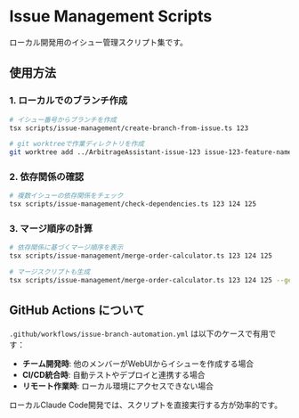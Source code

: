 # Issue Management Scripts

ローカル開発用のイシュー管理スクリプト集です。

## 使用方法

### 1. ローカルでのブランチ作成
```bash
# イシュー番号からブランチを作成
tsx scripts/issue-management/create-branch-from-issue.ts 123

# git worktreeで作業ディレクトリを作成
git worktree add ../ArbitrageAssistant-issue-123 issue-123-feature-name
```

### 2. 依存関係の確認
```bash
# 複数イシューの依存関係をチェック
tsx scripts/issue-management/check-dependencies.ts 123 124 125
```

### 3. マージ順序の計算
```bash
# 依存関係に基づくマージ順序を表示
tsx scripts/issue-management/merge-order-calculator.ts 123 124 125

# マージスクリプトも生成
tsx scripts/issue-management/merge-order-calculator.ts 123 124 125 --generate-script > merge-plan.sh
```

## GitHub Actions について

`.github/workflows/issue-branch-automation.yml` は以下のケースで有用です：

- **チーム開発時**: 他のメンバーがWebUIからイシューを作成する場合
- **CI/CD統合時**: 自動テストやデプロイと連携する場合
- **リモート作業時**: ローカル環境にアクセスできない場合

ローカルClaude Code開発では、スクリプトを直接実行する方が効率的です。